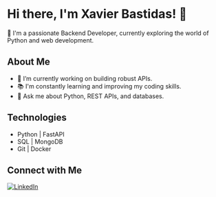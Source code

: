# Hi there, I'm Xavier Bastidas! 👋

🌱 I'm a passionate Backend Developer, currently exploring the world of Python and web development.

## About Me

- 🔭 I’m currently working on building robust APIs.
- 📚 I'm constantly learning and improving my coding skills.
- 💬 Ask me about Python, REST APIs, and databases.

## Technologies

- Python | FastAPI
- SQL | MongoDB
- Git | Docker

## Connect with Me

[![LinkedIn](https://img.shields.io/badge/LinkedIn-blue?style=flat&logo=linkedin)](https://ec.linkedin.com/in/jonathan-xavier-bastidas-chisag-b31a02266)

